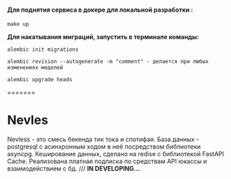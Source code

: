 
#### Для поднятия сервиса в докере для локальной разработки :

`make up`

**Для накатывания миграций, запустить в терминале команды:**

`alembic init migrations`

`alembic revision --autogenerate -m "comment" - делается при любых изменениях моделей`

`alembic upgrade heads`


=======
# Nevles
Nevless - это смесь бекенда тик тока и спотифая.
База данных - postgresql с асинхронным ходом в неё посредством библиотеки asyncpg. Кеширование данных, сделано на redise с библиотекой FastAPI Cache. Реализована платная подписка по средствам API юкассы и взаимодействием с бд.
///
**IN DEVELOPING...**

